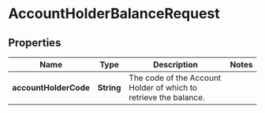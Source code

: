 

# AccountHolderBalanceRequest


## Properties

| Name | Type | Description | Notes |
|------------ | ------------- | ------------- | -------------|
|**accountHolderCode** | **String** | The code of the Account Holder of which to retrieve the balance. |  |



